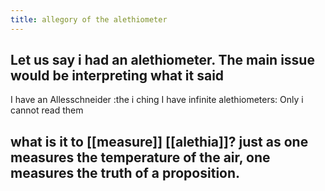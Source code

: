 ```yaml
---
title: allegory of the alethiometer
---
```


## Let us say i had an alethiometer. The main issue would be interpreting what it said

I have an Allesschneider :the i ching 
I have infinite alethiometers:
Only i cannot read them
## what is it to [[measure]] [[alethia]]? just as one measures the temperature of the air, one measures the truth of a proposition.
